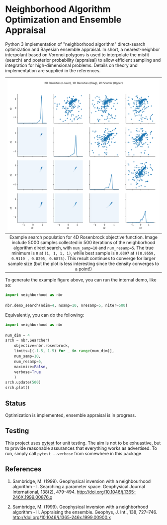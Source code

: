 # Neighborhood Algorithm Optimization and Ensemble Appraisal 

Python 3 implementation of "neighborhood algorithm" direct-search optimization
and Bayesian ensemble appraisal. In short, a nearest-neighbor interpolant based
on Voronoi polygons is used to interpolate the misfit (search) and posterior
probability (appraisal) to allow efficient sampling and integration for
high-dimensional problems. Details on theory and implementation are supplied in
the references.

| ![Example search population for 4D Rosenbrock objective function](example_rosenbrock_4d.png?raw=true) |
| :----: |
| Example search population for 4D Rosenbrock objective function. Image include 5000 samples collected in 500 iterations of the neighborhood algorithm direct search, with `num_samp=10` and `num_resamp=5`. The true minimum is `0` at `(1, 1, 1, 1)`, while best sample is `0.0397` at `([0.9559, 0.9110 , 0.8295, 0.6875)`. This result continues to converge for larger sample size (but the plot is less interesting since the density converges to a point!)|

To generate the example figure above, you can run the internal demo, like so:
```python
import neighborhood as nbr

nbr.demo_search(ndim=4, nsamp=10, nresamp=5, niter=500)
```

Equivalently, you can do the following:
```python
import neighborhood as nbr

num_dim = 4
srch = nbr.Searcher(
    objective=nbr.rosenbrock,
    limits=[(-1.5, 1.5) for _ in range(num_dim)],
    num_samp=10,
    num_resamp=5,
    maximize=False,
    verbose=True
    )
srch.update(500)
srch.plot()
```

## Status

Optimization is implemented, ensemble appraisal is in progress.

## Testing

This project uses [pytest](https://docs.pytest.org/en/latest/) for unit
testing. The aim is not to be exhuastive, but to provide reasonable assurances
that everything works as advertised. To run, simply call `pytest --verbose` from
somewhere in this package.

## References

1. Sambridge, M. (1999). Geophysical inversion with a neighbourhood algorithm -
I. Searching a parameter space. Geophysical Journal International, 138(2),
479–494. http://doi.org/10.1046/j.1365-246X.1999.00876.x 

1. Sambridge, M. (1999). Geophysical inversion with a neighborhood algorithm -
II. Appraising the ensemble. Geophys, J. Int., 138, 727–746.
http://doi.org/10.1046/j.1365-246x.1999.00900.x
